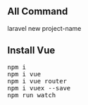 

## All Command
laravel new project-name

## Install Vue
<pre>
npm i
npm i vue
npm i vue router
npm i vuex --save
npm run watch
</pre>

